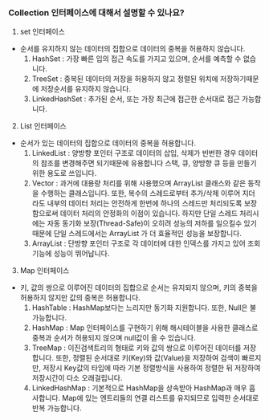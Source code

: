 ### Collection 인터페이스에 대해서 설명할 수 있나요? 
1. set 인터페이스 
  - 순서를 유지하지 않는 데이터의 집합으로 데이터의 중복을 허용하지 않습니다.
    1) HashSet : 가장 빠른 입의 접근 속도를 가지고 있으며, 순서를 예측할 수 없습니다.
    2) TreeSet : 중복된 데이터의 저장을 허용하지 않고 정렬된 위치에 저장하기때문에 저장순서를 유지하지 않습니다.
    3) LinkedHashSet : 추가된 순서, 또는 가장 최근에 접근한 순서대로 접근 가능합니다.

 
2. List 인터페이스 
  - 순서가 있는 데이터의 집합으로 데이터의 중복을 허용합니다.
    1) LinkedList : 양방향 포인터 구조로 데이터의 삽입, 삭제가 빈번한 경우 데이터의 참조를 변경해주면 되기때문에 유용합니다
                    스택, 큐, 양방향 큐 등을 만들기 위한 용도로 쓰입니다.
    2) Vector : 과거에 대용량 처리를 위해 사용했으며 ArrayList 클래스와 같은 동작을 수행하는 클래스입니다.
                또한, 복수의 스레드로부터 추가/삭제 이루어 지더라도 내부의 데이터 처리는 안전하게 
                한번에 하나의 스레드만 처리되도록 보장함으로써 데이터 처리의 안정화의 이점이 있습니다. 하지만 단일 스레드 처리시에는 
                자동 동기화 보장(Thread-Safe)이 오히려 성능의 저하를 일으킬수 있기 때문에 단일 스레드에서는 ArrayList 가 더 효율적인 성능을 보장합니다.
    4) ArrayList : 단방향 포인터 구조로 각 데이터에 대한 인덱스를 가지고 있어 조회 기능에 성능이 뛰어납니다.

3. Map 인터페이스 
  - 키, 값의 쌍으로 이루어진 데이터의 집합으로 순서는 유지되지 않으며, 키의 중복을 허용하지 않지만 값의 중복은 허용합니다.
    1) HashTable : HashMap보다는 느리지만 동기화 지원합니다. 또한, Null은 불가능합니다.
    2) HashMap : Map 인터페이스를 구현하기 위해 해시테이블을 사용한 클래스로 중복과 순서가 허용되지 않으며 null값이 올 수 있습니다.
    3) TreeMap : 이진검색트리의 형태로 키와 값의 쌍으로 이루어진 데이터를 저장합니다.
                 또한, 정렬된 순서대로 키(Key)와 값(Value)을 저장하여 검색이 빠르지만, 저장시  Key값의 타입에 따라 기본 정렬방식을 
                 사용하여 정렬한 뒤 저장하여 저장시간이 다소 오래걸립니다.
    4) LinkedHashMap : 기본적으로 HashMap을 상속받아 HashMap과 매우 흡사합니다.
                       Map에 있는 엔트리들의 연결 리스트를 유지되므로 입력한 순서대로 반복 가능합니다.
